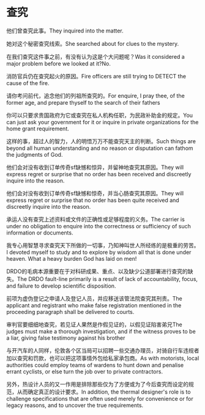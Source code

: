# 查究

<p><span class="chinese">他们曾查究此事。</span><span class="english">They inquired into the matter.</span></p>

<p><span class="chinese">她对这个秘密查究线索。</span><span class="english">She searched about for clues to the mystery.</span></p>

<p><span class="chinese">在我们查究这件事之前，有没有认为这是个大问题呢？</span><span class="english">Was it considered a major problem before we looked at it?No.</span></p>

<p><span class="chinese">消防官兵仍在查究起火的原因。</span><span class="english">Fire officers are still trying to DETECT the cause of the fire.</span></p>

<p><span class="chinese">请你考问前代，追念他们的列祖所查究的。</span><span class="english">For enquire, I pray thee, of the former age, and prepare thyself to the search of their fathers</span></p>

<p><span class="chinese">你可以只要求贵国政府为它或查究在私人机构任职，为民政补助金的规定。</span><span class="english">You can just ask your government for it or inquire in private organizations for the home grant requirement.</span></p>

<p><span class="chinese">这样的事，超过人的智力，人的明悟万万不能查究天主的判断。</span><span class="english">Such things are beyond all human understanding and no reason or disputation can fathom the judgments of God.</span></p>

<p><span class="chinese">他们会对没有收到订单传奇sf缺憾和惊异，并留神地查究其原因。</span><span class="english">They will express regret or surprise that no order has been received and discreetly inquire into the reason.</span></p>

<p><span class="chinese">他们会对没有收到订单传奇sf缺憾和惊奇，并当心肠查究其原因。</span><span class="english">They will express regret or surprise that no order has been quite received and discreetly inquire into the reason.</span></p>

<p><span class="chinese">承运人没有查究上述资料或文件的正确性或足够程度的义务。</span><span class="english">The carrier is under no obligation to enquire into the correctness or sufficiency of such information or documents.</span></p>

<p><span class="chinese">我专心用智慧寻求查究天下所做的一切事，乃知神叫世人所经练的是极重的劳苦。</span><span class="english">I devoted myself to study and to explore by wisdom all that is done under heaven. What a heavy burden God has laid on men!</span></p>

<p><span class="chinese">DRDO的毛病本源重要在于对科研成果、重点、以及缺少公道部署进行查究的缺失。</span><span class="english">The DRDO fault-line primarily is a result of lack of accountability, focus, and failure to develop scientific disposition.</span></p>

<p><span class="chinese">前项为虚伪登记之申请人及登记人员，并应移送该管法院查究其刑责。</span><span class="english">The applicant and registrant who make false registration mentioned in the proceeding paragraph shall be delivered to courts.</span></p>

<p><span class="chinese">审判官要细细地查究，若见证人果然是作假见证的，以假见证陷害弟兄</span><span class="english">The judges must make a thorough investigation, and if the witness proves to be a liar, giving false testimony against his brother</span></p>

<p><span class="chinese">与开汽车的人同样，伦敦各个区当局可以招聘一些交通办理员，对骑自行车违规者加以查究和罚款，也可以把这项事情外包给私家承包商。</span><span class="english">As with motorists, local authorities could employ teams of wardens to hunt down and penalise errant cyclists, or else turn the job over to private contractors.</span></p>

<p><span class="chinese">另外，热设计人员的又一作用是排除那些仅为了方便或为了今后查究而设定的规范，从而确定真正的设计要求。</span><span class="english">In addition, the thermal designer's role is to challenge specifications that are often used merely for convenience or for legacy reasons, and to uncover the true requirements.</span></p>

